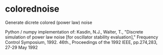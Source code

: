 # colorednoise
Generate dicrete colored (power law) noise

Python / numpy implementation of:
Kasdin, N.J., Walter, T., "Discrete simulation of power law noise [for oscillator stability evaluation]," Frequency Control Symposium, 1992. 46th., Proceedings of the 1992 IEEE, pp.274,283, 27-29 May 1992
